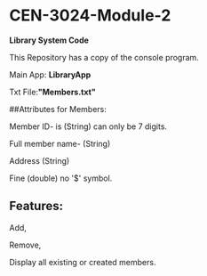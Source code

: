 # CEN-3024-Module-2
**Library System Code**

This Repository has a copy of the console program.

Main App: **LibraryApp**

Txt File:**"Members.txt"**

##Attributes for Members:

Member ID- is (String) can only be 7 digits.

Full member name- (String)

Address (String)

Fine (double) no '$' symbol.

## Features:

Add, 

Remove,

Display all existing or created members.
